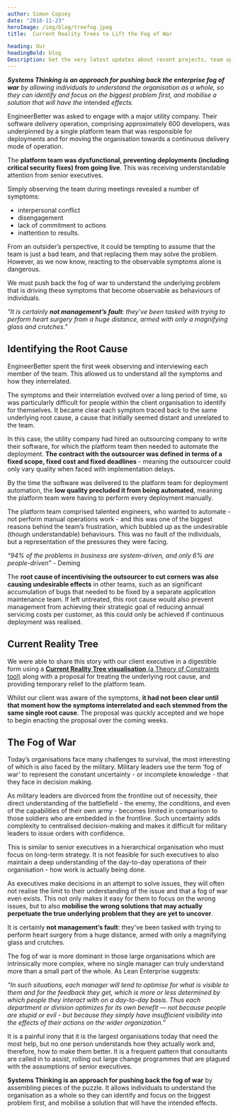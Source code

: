 ```yaml
---
author: Simon Copsey
date: "2018-11-23"
heroImage: /img/blog/treefog.jpeg
title:  Current Reality Trees to Lift the Fog of War

heading: Our
headingBold: blog
Description: Get the very latest updates about recent projects, team updates, thoughts and industry news from our team of EngineerBetter experts.
---
```


<section class="boxout">
  <p><em><strong>Systems Thinking is an approach for pushing back the enterprise fog of war</strong> by allowing individuals to understand the organisation as a whole, so they can identify and focus on the biggest problem first, and mobilise a solution that will have the </em>intended<em> effects.</em></p>
</section>

EngineerBetter was asked to engage with a major utility company. Their software delivery operation, comprising approximately 600 developers, was underpinned by a single platform team that was responsible for deployments and for moving the organisation towards a continuous delivery mode of operation.

The **platform team was dysfunctional, preventing deployments (including critical security fixes) from going live**. This was receiving understandable attention from senior executives.

Simply observing the team during meetings revealed a number of symptoms:

* interpersonal conflict
* disengagement
* lack of commitment to actions
* inattention to results.

From an outsider’s perspective, it could be tempting to assume that the team is just a bad team, and that replacing them may solve the problem. However, as we now know, reacting to the observable symptoms alone is dangerous.

We must push back the fog of war to understand the underlying problem that is driving these symptoms that become observable as behaviours of individuals.

<section class="boxout">
  <p><em>"It is certainly <strong>not management’s fault</strong>: they've been tasked with trying to perform heart surgery from a huge distance, armed with only a magnifying glass and crutches."</em></p>
</section>

## Identifying the Root Cause

EngineerBetter spent the first week observing and interviewing each member of the team. This allowed us to understand all the symptoms and how they interrelated.

The symptoms and their interrelation evolved over a long period of time, so was particularly difficult for people within the client organisation to identify for themselves. It became clear each symptom traced back to the same underlying root cause, a cause that initially seemed distant and unrelated to the team.

In this case, the utility company had hired an outsourcing company to write their software, for which the platform team then needed to automate the deployment. **The contract with the outsourcer was defined in terms of a fixed scope, fixed cost and fixed deadlines** - meaning the outsourcer could only vary quality when faced with implementation delays.

By the time the software was delivered to the platform team for deployment automation, the **low quality precluded it from being automated**, meaning the platform team were having to perform every deployment manually.

The platform team comprised talented engineers, who wanted to automate - not perform manual operations work - and this was one of the biggest reasons behind the team’s frustration, which bubbled up as the undesirable (though understandable) behaviours. This was no fault of the individuals, but a representation of the pressures they were facing.

_“94% of the problems in business are system-driven, and only 6% are people-driven”_ - Deming

The **root cause of incentivising the outsourcer to cut corners was also causing undesirable effects** in other teams, such as an significant accumulation of bugs that needed to be fixed by a separate application maintenance team. If left untreated, this root cause would also prevent management from achieving their strategic goal of reducing annual servicing costs per customer, as this could only be achieved if continuous deployment was realised.

## Current Reality Tree

We were able to share this story with our client executive in a digestible form using a [**Current Reality Tree visualisation** (a Theory of Constraints tool)](https://en.wikipedia.org/wiki/Current_reality_tree_(theory_of_constraints)) along with a proposal for treating the underlying root cause, and providing temporary relief to the platform team.

Whilst our client was aware of the symptoms, **it had not been clear until that moment how the symptoms interrelated and each stemmed from the same single root cause**. The proposal was quickly accepted and we hope to begin enacting the proposal over the coming weeks.

## The Fog of War

Today’s organisations face many challenges to survival, the most interesting of which is also faced by the military. Military leaders use the term ‘fog of war’ to represent the constant uncertainty - or incomplete knowledge - that they face in decision making.

As military leaders are divorced from the frontline out of necessity, their direct understanding of the battlefield - the enemy, the conditions, and even of the capabilities of their own army - becomes limited in comparison to those soldiers who are embedded in the frontline. Such uncertainty adds complexity to centralised decision-making and makes it difficult for military leaders to issue orders with confidence.

This is similar to senior executives in a hierarchical organisation who must focus on long-term strategy. It is not feasible for such executives to also maintain a deep understanding of the day-to-day operations of their organisation - how work is actually being done.

As executives make decisions in an attempt to solve issues, they will often not realise the limit to their understanding of the issue and that a fog of war even exists. This not only makes it easy for them to focus on the wrong issues, but to also **mobilise the wrong solutions that may actually perpetuate the true underlying problem that they are yet to uncover**.

It is certainly **not management’s fault**: they've been tasked with trying to perform heart surgery from a huge distance, armed with only a magnifying glass and crutches.

The fog of war is more dominant in those large organisations which are intrinsically more complex, where no single manager can truly understand more than a small part of the whole. As Lean Enterprise suggests:

_“In such situations, each manager will tend to optimise for what is visible to them and for the feedback they get, which is more or less determined by which people they interact with on a day-to-day basis. Thus each department or division optimizes for its own benefit — not because people are stupid or evil - but because they simply have insufficient visibility into the effects of their actions on the wider organization.”_

It is a painful irony that it is the largest organisations today that need the most help, but no one person understands how they actually work and, therefore, how to make them better. It is a frequent pattern that consultants are called in to assist, rolling out large change programmes that are plagued with the assumptions of senior executives.

**Systems Thinking is an approach for pushing back the fog of war** by assembling pieces of the puzzle. It allows individuals to understand the organisation as a whole so they can identify and focus on the biggest problem first, and mobilise a solution that will have the intended effects.
